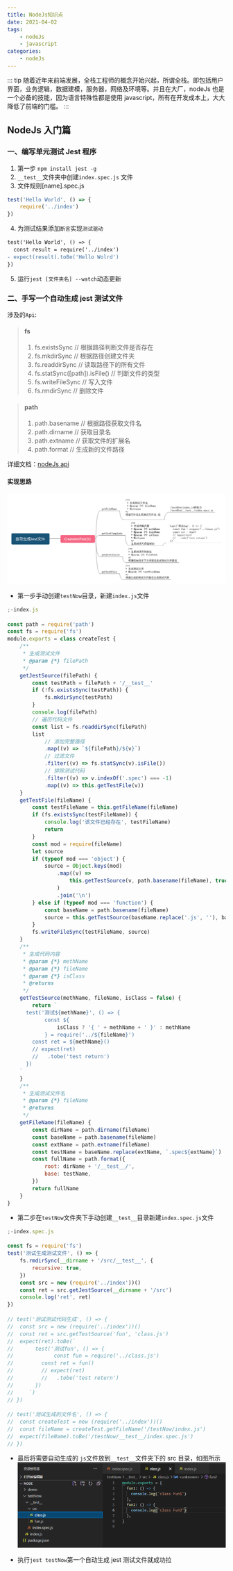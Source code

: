 ```yaml
---
title: NodeJs知识点
date: 2021-04-02
tags:
    - nodeJs
    - javascript
categories:
    - nodeJs
---
```


::: tip
随着近年来前端发展，全栈工程师的概念开始兴起，所谓全栈。即包括用户界面，业务逻辑，数据建模，服务器，网络及环境等。并且在大厂，nodeJs 也是一个必备的技能，因为语言特殊性都是使用 javascript，所有在开发成本上，大大降低了前端的门槛。
:::

<!-- more -->

## NodeJs 入门篇

### 一、编写单元测试 Jest 程序

1. 第一步 `npm install jest -g`
2. `__test__`文件夹中创建`index.spec.js` 文件
3. 文件规则[name].spec.js

```js
test('Hello World', () => {
	require('../index')
})
```

4. 为测试结果添加`断言`实现`测试驱动`

```diff
test('Hello World', () => {
  const result = require('../index')
- expect(result).toBe('Hello Wolrd')
})
```

5. 运行`jest [文件夹名] --watch`动态更新

### 二、手写一个自动生成 jest 测试文件

涉及的`Api`:

> #### fs
>
> 1. fs.existsSync // 根据路径判断文件是否存在
> 2. fs.mkdirSync // 根据路径创建文件夹
> 3. fs.readdirSync // 读取路径下的所有文件
> 4. fs.statSync([path]).isFile() // 判断文件的类型
> 5. fs.writeFileSync // 写入文件
> 6. fs.rmdirSync // 删除文件

> #### path
>
> 1. path.basename // 根据路径获取文件名
> 2. path.dirname // 获取目录名
> 3. path.extname // 获取文件的扩展名
> 4. path.format // 生成新的文件路径

详细文档：[nodeJs api](http://api.nodejs.cn/)

#### 实现思路

![实现步骤](../../images/node/03.png)

-   第一步手动创建`testNow`目录，新建`index.js`文件

```javascript
;-index.js

const path = require('path')
const fs = require('fs')
module.exports = class createTest {
	/**
	 * 生成测试文件
	 * @param {*} filePath
	 */
	getJestSource(filePath) {
		const testPath = filePath + '/__test__'
		if (!fs.existsSync(testPath)) {
			fs.mkdirSync(testPath)
		}
		console.log(filePath)
		// 遍历代码文件
		const list = fs.readdirSync(filePath)
		list
			// 添加完整路径
			.map((v) => `${filePath}/${v}`)
			// 过滤文件
			.filter((v) => fs.statSync(v).isFile())
			// 排除测试代码
			.filter((v) => v.indexOf('.spec') === -1)
			.map((v) => this.getTestFile(v))
	}
	getTestFile(fileName) {
		const testFileName = this.getFileName(fileName)
		if (fs.existsSync(testFileName)) {
			console.log('该文件已经存在', testFileName)
			return
		}
		const mod = require(fileName)
		let source
		if (typeof mod === 'object') {
			source = Object.keys(mod)
				.map((v) =>
					this.getTestSource(v, path.basename(fileName), true)
				)
				.join('\n')
		} else if (typeof mod === 'function') {
			const baseName = path.basename(fileName)
			source = this.getTestSource(baseName.replace('.js', ''), baseName)
		}
		fs.writeFileSync(testFileName, source)
	}
	/**
	 * 生成代码内容
	 * @param {*} methName
	 * @param {*} fileName
	 * @param {*} isClass
	 * @returns
	 */
	getTestSource(methName, fileName, isClass = false) {
		return `
      test('测试${methName}', () => {
            const ${
				isClass ? '{ ' + methName + ' }' : methName
			} = require('../${fileName}')
        const ret = ${methName}()
        // expect(ret)
        //   .tobe('test return')
      })
    `
	}
	/**
	 * 生成测试文件名
	 * @param {*} fileName
	 * @returns
	 */
	getFileName(fileName) {
		const dirName = path.dirname(fileName)
		const baseName = path.basename(fileName)
		const extName = path.extname(fileName)
		const testName = baseName.replace(extName, `.spec${extName}`)
		const fullName = path.format({
			root: dirName + '/__test__/',
			base: testName,
		})
		return fullName
	}
}
```

-   第二步在`testNow`文件夹下手动创建`__test__`目录新建`index.spec.js`文件

```javascript
;-index.spec.js

const fs = require('fs')
test('测试生成测试文件', () => {
	fs.rmdirSync(__dirname + '/src/__test__', {
		recursive: true,
	})
	const src = new (require('../index'))()
	const ret = src.getJestSource(__dirname + '/src')
	console.log('ret', ret)
})

// test('测试测试代码生成', () => {
// 	const src = new (require('../index'))()
// 	const ret = src.getTestSource('fun', 'class.js')
// 	expect(ret).toBe(`
//       test('测试fun', () => {
//             const fun = require('../class.js')
//         const ret = fun()
//         // expect(ret)
//         //   .tobe('test return')
//       })
//     `)
// })

// test('测试生成的文件名', () => {
// 	const createTest = new (require('../index'))()
// 	const fileName = createTest.getFileName('/testNow/index.js')
// 	expect(fileName).toBe('/testNow/__test__/index.spec.js')
// })
```

-   最后将需要自动生成的 `js`文件放到`__test__`文件夹下的 src 目录，如图所示
    ![02.png](../../images/node/02.png)

-   执行`jest testNow`第一个自动生成 jest 测试文件就成功拉
